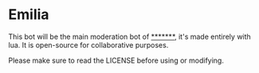 # Emilia
This bot will be the main moderation bot of [*******](https://discord.gg), it's made entirely with lua. It is open-source for collaborative purposes.


Please make sure to read the LICENSE before using or modifying.
